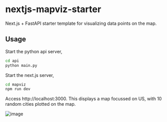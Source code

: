 # nextjs-mapviz-starter

Next.js + FastAPI starter template for visualizing data points on the map.

## Usage

Start the python api server,
```bash
cd api
python main.py
```

Start the next.js server,
```bash
cd mapviz
npm run dev
```

Access http://localhost:3000. This displays a map focussed on US, with 10 random cities plotted on the map.

![image](https://github.com/user-attachments/assets/9a1ab578-81c4-42fd-9cb0-69f8c12955d7)
